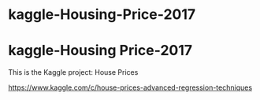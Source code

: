 # kaggle-Housing-Price-2017
# kaggle-Housing Price-2017
This is the Kaggle project: House Prices

https://www.kaggle.com/c/house-prices-advanced-regression-techniques
